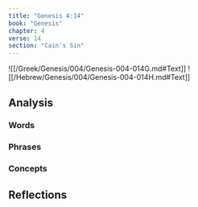 ```yaml
---
title: "Genesis 4:14"
book: "Genesis"
chapter: 4
verse: 14
section: "Cain's Sin"
---
```

![[/Greek/Genesis/004/Genesis-004-014G.md#Text]]
![[/Hebrew/Genesis/004/Genesis-004-014H.md#Text]]

## Analysis

### Words

### Phrases

### Concepts

## Reflections
